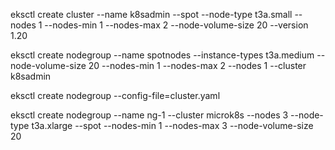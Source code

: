 eksctl create cluster --name k8sadmin --spot --node-type t3a.small --nodes 1 --nodes-min 1 --nodes-max 2 --node-volume-size 20 --version  1.20


eksctl create nodegroup --name  spotnodes --instance-types t3a.medium --node-volume-size 20 --nodes-min 1 --nodes-max 2 --nodes 1 --cluster k8sadmin

eksctl create nodegroup --config-file=cluster.yaml

eksctl create nodegroup --name ng-1 --cluster microk8s --nodes 3 --node-type t3a.xlarge --spot --nodes-min 1 --nodes-max 3 --node-volume-size 20
